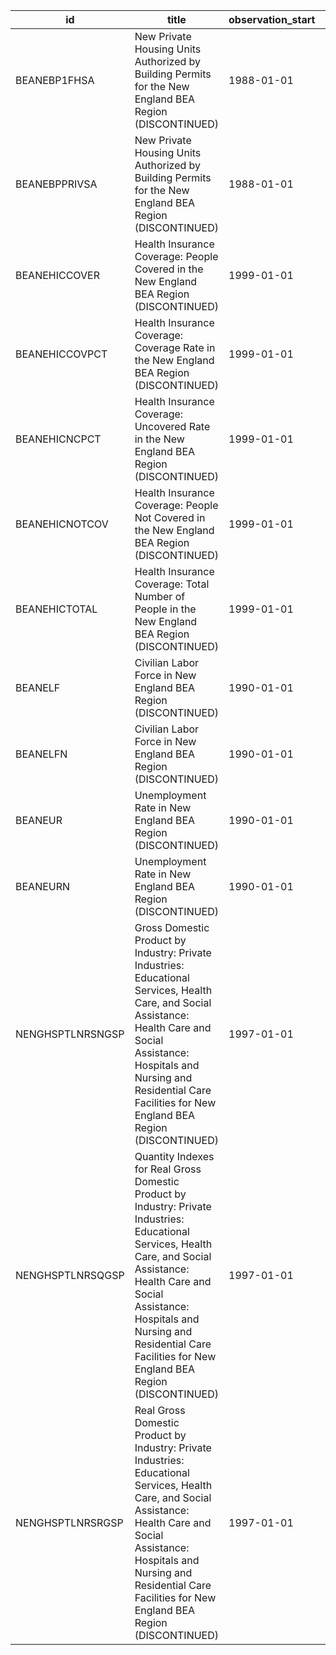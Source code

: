 | id               | title                                                                                                                                                                                                                                                                          | observation_start   | observation_end   |
|------------------|--------------------------------------------------------------------------------------------------------------------------------------------------------------------------------------------------------------------------------------------------------------------------------|---------------------|-------------------|
| BEANEBP1FHSA     | New Private Housing Units Authorized by Building Permits for the New England BEA Region (DISCONTINUED)                                                                                                                                                                         | 1988-01-01          | 2017-07-01        |
| BEANEBPPRIVSA    | New Private Housing Units Authorized by Building Permits for the New England BEA Region (DISCONTINUED)                                                                                                                                                                         | 1988-01-01          | 2017-07-01        |
| BEANEHICCOVER    | Health Insurance Coverage: People Covered in the New England BEA Region (DISCONTINUED)                                                                                                                                                                                         | 1999-01-01          | 2012-01-01        |
| BEANEHICCOVPCT   | Health Insurance Coverage: Coverage Rate in the New England BEA Region (DISCONTINUED)                                                                                                                                                                                          | 1999-01-01          | 2012-01-01        |
| BEANEHICNCPCT    | Health Insurance Coverage: Uncovered Rate in the New England BEA Region (DISCONTINUED)                                                                                                                                                                                         | 1999-01-01          | 2012-01-01        |
| BEANEHICNOTCOV   | Health Insurance Coverage: People Not Covered in the New England BEA Region (DISCONTINUED)                                                                                                                                                                                     | 1999-01-01          | 2012-01-01        |
| BEANEHICTOTAL    | Health Insurance Coverage: Total Number of People in the New England BEA Region (DISCONTINUED)                                                                                                                                                                                 | 1999-01-01          | 2012-01-01        |
| BEANELF          | Civilian Labor Force in New England BEA Region (DISCONTINUED)                                                                                                                                                                                                                  | 1990-01-01          | 2015-12-01        |
| BEANELFN         | Civilian Labor Force in New England BEA Region (DISCONTINUED)                                                                                                                                                                                                                  | 1990-01-01          | 2015-12-01        |
| BEANEUR          | Unemployment Rate in New England BEA Region (DISCONTINUED)                                                                                                                                                                                                                     | 1990-01-01          | 2015-12-01        |
| BEANEURN         | Unemployment Rate in New England BEA Region (DISCONTINUED)                                                                                                                                                                                                                     | 1990-01-01          | 2015-12-01        |
| NENGHSPTLNRSNGSP | Gross Domestic Product by Industry: Private Industries: Educational Services, Health Care, and Social Assistance: Health Care and Social Assistance: Hospitals and Nursing and Residential Care Facilities for New England BEA Region (DISCONTINUED)                           | 1997-01-01          | 2016-01-01        |
| NENGHSPTLNRSQGSP | Quantity Indexes for Real Gross Domestic Product by Industry: Private Industries: Educational Services, Health Care, and Social Assistance: Health Care and Social Assistance: Hospitals and Nursing and Residential Care Facilities for New England BEA Region (DISCONTINUED) | 1997-01-01          | 2016-01-01        |
| NENGHSPTLNRSRGSP | Real Gross Domestic Product by Industry: Private Industries: Educational Services, Health Care, and Social Assistance: Health Care and Social Assistance: Hospitals and Nursing and Residential Care Facilities for New England BEA Region (DISCONTINUED)                      | 1997-01-01          | 2016-01-01        |